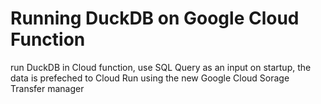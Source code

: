 # Running DuckDB on Google Cloud Function
run DuckDB in Cloud function, use SQL Query as an input
on startup, the data is prefeched to Cloud Run using the new Google Cloud Sorage Transfer manager
